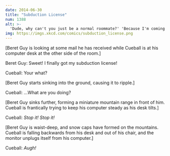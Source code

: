 ```yaml
---
date: 2014-06-30
title: "Subduction License"
num: 1388
alt: >-
  'Dude, why can't you just be a normal roommate?' 'Because I'm coming TOWARD you!'
img: https://imgs.xkcd.com/comics/subduction_license.png
---
```

[Beret Guy is looking at some mail he has received while Cueball is at his computer desk at the other side of the room.]

Beret Guy: Sweet! I finally got my subduction license!

Cueball: Your what?

[Beret Guy starts sinking into the ground, causing it to ripple.]

Cueball: ...What are you doing?

[Beret Guy sinks further, forming a miniature mountain range in front of him. Cueball is frantically trying to keep his computer steady as his desk tilts.]

Cueball: *Stop it! Stop it!*

[Beret Guy is waist-deep, and snow caps have formed on the mountains. Cueball is falling backwards from his desk and out of his chair, and the monitor unplugs itself from his computer.]

Cueball: *Augh!*